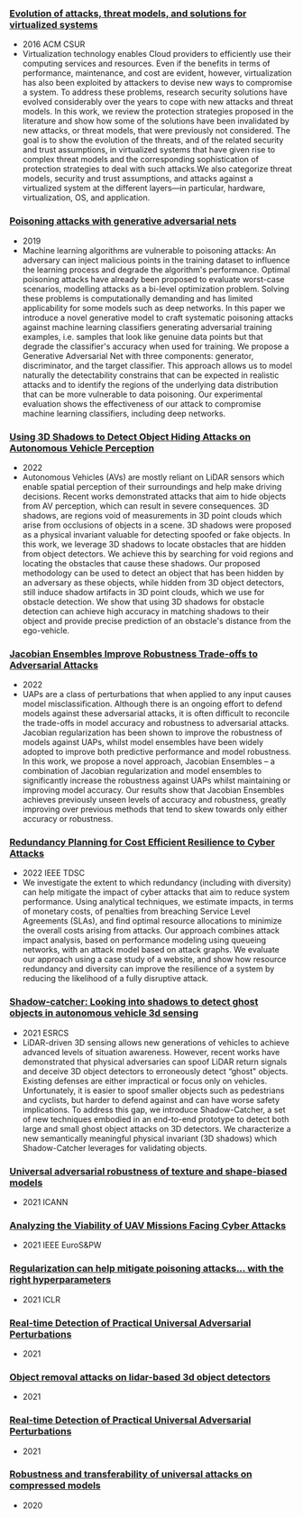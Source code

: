 ### [Evolution of attacks, threat models, and solutions for virtualized systems](https://cyberleninka.org/article/n/1334959.pdf)
- 2016 ACM CSUR
- Virtualization technology enables Cloud providers to efficiently use their computing services and resources. Even if the benefits in terms of performance, maintenance, and cost are evident, however, virtualization has also been exploited by attackers to devise new ways to compromise a system. To address these problems, research security solutions have evolved considerably over the years to cope with new attacks and threat models. In this work, we review the protection strategies proposed in the literature and show how some of the solutions have been invalidated by new attacks, or threat models, that were previously not considered. The goal is to show the evolution of the threats, and of the related security and trust assumptions, in virtualized systems that have given rise to complex threat models and the corresponding sophistication of protection strategies to deal with such attacks.We also categorize threat models, security and trust assumptions, and
attacks against a virtualized system at the different layers—in particular, hardware, virtualization, OS, and application.

### [Poisoning attacks with generative adversarial nets](https://arxiv.org/pdf/1906.07773)
- 2019
- Machine learning algorithms are vulnerable to poisoning attacks: An adversary can inject malicious points in the training dataset to influence the learning process and degrade the algorithm's performance. Optimal poisoning attacks have already been proposed to evaluate worst-case scenarios, modelling attacks as a bi-level optimization problem. Solving these problems is computationally demanding and has limited applicability for some models such as deep networks. In this paper we introduce a novel generative model to craft systematic poisoning attacks against machine learning classifiers generating adversarial training examples, i.e. samples that look like genuine data points but that degrade the classifier's accuracy when used for training. We propose a Generative Adversarial Net with three components: generator, discriminator, and the target classifier. This approach allows us to model naturally the detectability constrains that can be expected in realistic attacks and to identify the regions of the underlying data distribution that can be more vulnerable to data poisoning. Our experimental evaluation shows the effectiveness of our attack to compromise machine learning classifiers, including deep networks.

### [Using 3D Shadows to Detect Object Hiding Attacks on Autonomous Vehicle Perception](https://scholar.google.com/citations?view_op=view_citation&hl=zh-CN&user=e23mVyoAAAAJ&sortby=pubdate&citation_for_view=e23mVyoAAAAJ:geVfx-PNG5EC)
- 2022
- Autonomous Vehicles (AVs) are mostly reliant on LiDAR sensors which enable spatial perception of their surroundings and help make driving decisions. Recent works demonstrated attacks that aim to hide objects from AV perception, which can result in severe consequences. 3D shadows, are regions void of measurements in 3D point clouds which arise from occlusions of objects in a scene. 3D shadows were proposed as a physical invariant valuable for detecting spoofed or fake objects. In this work, we leverage 3D shadows to locate obstacles that are hidden from object detectors. We achieve this by searching for void regions and locating the obstacles that cause these shadows. Our proposed methodology can be used to detect an object that has been hidden by an adversary as these objects, while hidden from 3D object detectors, still induce shadow artifacts in 3D point clouds, which we use for obstacle detection. We show that using 3D shadows for obstacle detection can achieve high accuracy in matching shadows to their object and provide precise prediction of an obstacle's distance from the ego-vehicle.

### [Jacobian Ensembles Improve Robustness Trade-offs to Adversarial Attacks](https://arxiv.org/pdf/2204.08726.pdf)
- 2022
- UAPs are a class of perturbations that when applied to any input causes model misclassification.
Although there is an ongoing effort to defend models against these adversarial attacks, it is often difficult to reconcile the trade-offs in model accuracy and robustness to adversarial attacks. Jacobian regularization has
been shown to improve the robustness of models against UAPs, whilst
model ensembles have been widely adopted to improve both predictive
performance and model robustness. In this work, we propose a novel
approach, Jacobian Ensembles – a combination of Jacobian regularization and model ensembles to significantly increase the robustness against
UAPs whilst maintaining or improving model accuracy. Our results show
that Jacobian Ensembles achieves previously unseen levels of accuracy
and robustness, greatly improving over previous methods that tend to
skew towards only either accuracy or robustness.

### [Redundancy Planning for Cost Efficient Resilience to Cyber Attacks](https://spiral.imperial.ac.uk/bitstream/10044/1/94453/2/Redundancy_planning_ACCEPTED_MAIN.pdf)
- 2022 IEEE TDSC
- We investigate the extent to which redundancy (including with diversity) can help mitigate the impact of cyber attacks that aim to reduce system performance. Using analytical techniques, we estimate impacts, in terms of monetary costs, of penalties from breaching Service Level Agreements (SLAs), and find optimal resource allocations to minimize the overall costs arising from attacks. Our approach combines attack impact analysis, based on performance modeling using queueing networks, with an attack model based on attack graphs. We evaluate our approach using a case study of a website, and show how resource redundancy and diversity can improve the resilience of a system by reducing the likelihood of a fully disruptive attack. 

### [Shadow-catcher: Looking into shadows to detect ghost objects in autonomous vehicle 3d sensing](https://arxiv.org/pdf/2008.12008.pdf)
- 2021 ESRCS
- LiDAR-driven 3D sensing allows new generations of vehicles to achieve advanced levels of situation awareness. However, recent works have demonstrated that physical adversaries can spoof LiDAR return signals and deceive 3D object detectors to erroneously detect “ghost" objects. Existing defenses are either impractical or focus only on vehicles. Unfortunately, it is easier to spoof smaller objects such as pedestrians and cyclists, but harder to defend against and can have worse safety implications. To address this gap, we introduce Shadow-Catcher, a set of new techniques embodied in an end-to-end prototype to detect both large and small ghost object attacks on 3D detectors. We characterize a new semantically meaningful physical invariant (3D shadows) which Shadow-Catcher leverages for validating objects.

### [Universal adversarial robustness of texture and shape-biased models](https://arxiv.org/pdf/1911.10364.pdf)
- 2021 ICANN

### [Analyzing the Viability of UAV Missions Facing Cyber Attacks](https://spiral.imperial.ac.uk/bitstream/10044/1/92005/4/Analyzing_the_Viability_of_UAV_Missions_Facing_Cyber_Attacks.pdf)
- 2021 IEEE EuroS&PW

### [Regularization can help mitigate poisoning attacks... with the right hyperparameters](https://arxiv.org/pdf/2105.10948.pdf)
- 2021 ICLR

### [Real-time Detection of Practical Universal Adversarial Perturbations](https://arxiv.org/pdf/2105.07334.pdf)
- 2021

### [Object removal attacks on lidar-based 3d object detectors](https://arxiv.org/pdf/2102.03722.pdf)
- 2021

### [Real-time Detection of Practical Universal Adversarial Perturbations](https://scholar.google.com/citations?view_op=view_citation&hl=zh-CN&user=e23mVyoAAAAJ&sortby=pubdate&citation_for_view=e23mVyoAAAAJ:ipSP0SfFaZ8C)
- 2021

### [Robustness and transferability of universal attacks on compressed models](https://arxiv.org/pdf/2012.06024.pdf)
- 2020
